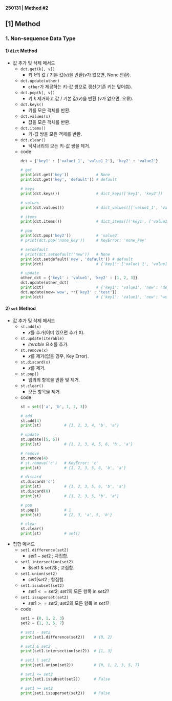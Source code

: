 **250131 | Method #2**

## **[1] Method**
### 1. Non-sequence Data Type
#### 1) `dict` Method
- 값 추가 및 삭제 메서드
    - `dct.get(k[, v])`
        - 키 *k*의 값 / 기본 값(*v*)을 반환(*v*가 없으면, None 반환).
    - `dct.update(other)`
        - `other`가 제공하는 키-값 쌍으로 갱신(기존 키는 덮어씀).
    - `dct.pop(k[, v])`
        - 키 *k* 제거하고 값 / 기본 값(*v*)을 반환 (*v*가 없으면, 오류).
    - `dct.keys()`
        - 키를 모은 객체를 반환.
    - `dct.values(x)`
        - 값을 모은 객체를 반환.
    - `dct.items()`
        - 키-값 쌍을 모은 객체를 반환.
    - `dct.clear()`
        - 딕셔너리의 모든 키-값 쌍을 제거.
    - code
        ```python
        dct = {'key1' : ['value1_1', 'value1_2'], 'key2' : 'value2'}

        # get
        print(dct.get('key'))            # None
        print(dct.get('key', 'default')) # default

        # keys
        print(dct.keys())                # dict_keys(['key1', 'key2'])
        
        # values
        print(dct.values())              # dict_values([['value1_1', 'value1_2'], 'value2'])
        
        # items
        print(dct.items())               # dict_items([('key1', ['value1_1', 'value1_2']), ('key2', 'value2')])

        # pop
        print(dct.pop('key2'))           # 'value2'
        # print(dct.pop('none_key'))     # KeyError: 'none_key'

        # setdefault
        # print(dct.setdefault('new'))   # None
        print(dct.setdefault('new', 'default')) # default
        print(dct)                       # {'key1': ['value1_1', 'value1_2'], 'new': 'default'}

        # update
        other_dct = {'key1' : 'value1', 'key2' : [1, 2, 3]}
        dct.update(other_dct)
        print(dct)                       # {'key1': 'value1', 'new': 'default', 'key2': [1, 2, 3]}
        dct.update(new='wow', **{'key3' : 'test'})
        print(dct)                       # {'key1': 'value1', 'new': 'wow', 'key2': [1, 2, 3], 'key3' : 'test'}
        ```

#### 2) `set` Method
- 값 추가 및 삭제 메서드
    - `st.add(x)`
        - *x*를 추가(이미 있으면 추가 X).
    - `st.update(iterable)`
        - *iterable* 요소를 추가.
    - `st.remove(x)`
        - *x*를 제거(없을 경우, Key Error).
    - `st.discard(x)`
        - *x*를 제거.
    - `st.pop()`
        - 임의의 항목을 반환 및 제거.
    - `st.clear()`
        - 모든 항목을 제거.
    - code
        ```python
        st = set(['a', 'b', 1, 2, 3])

        # add
        st.add(4)
        print(st)          # {1, 2, 3, 4, 'b', 'a'}

        # update
        st.update([5, 6])
        print(st)          # {1, 2, 3, 4, 5, 6, 'b', 'a'}

        # remove
        st.remove(4)
        # st.remove('c')   # KeyError: 'c'
        print(st)          # {1, 2, 3, 5, 6, 'b', 'a'}

        # discard
        st.discard('c')
        print(st)          # {1, 2, 3, 5, 6, 'b', 'a'}
        st.discard(6)
        print(st)          # {1, 2, 3, 5, 'b', 'a'}

        # pop
        st.pop()           # 1
        print(st)          # {2, 3, 'a', 5, 'b'}

        # clear
        st.clear()
        print(st)          # set()
        ```
- 집합 메서드
    - `set1.difference(set2)`
        - $set1 - set2$ ; 차집합.
    - `set1.intersection(set2)`
        - $set1 & set2$ ; 교집합.
    - `set1.union(set2)`
        - $set1 | set2$ ; 합집합.
    - `set1.issubset(set2)`
        - $set1 <= set2$; *set1*의 모든 항목 in *set2*?
    - `set1.issuperset(set2)`
        - $set1 >= set2$; *set2*의 모든 항목 in *set1*?
    - code
        ```python
        set1 = {0, 1, 2, 3}
        set2 = {1, 3, 5, 7}

        # set1 - set2
        print(set1.difference(set2))    # {0, 2}

        # set1 & set2
        print(set1.intersection(set2))  # {1, 3}

        # set1 | set2
        print(set1.union(set2))         # {0, 1, 2, 3, 5, 7}

        # set1 <= set2
        print(set1.issubset(set2))      # False

        # set1 >= set2
        print(set1.issuperset(set2))    # False
        ```
